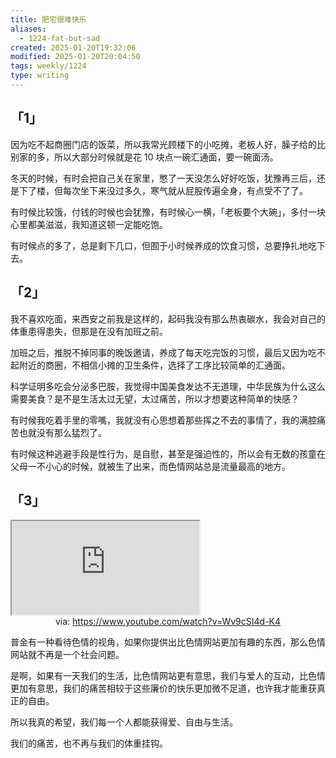 ```yaml
---
title: 肥宅很难快乐
aliases:
  - 1224-fat-but-sad
created: 2025-01-20T19:32:06
modified: 2025-01-20T20:04:50
tags: weekly/1224
type: writing
---
```


## 「1」

因为吃不起商圈门店的饭菜，所以我常光顾楼下的小吃摊，老板人好，臊子给的比别家的多，所以大部分时候就是花 10 块点一碗汇通面，要一碗面汤。

冬天的时候，有时会把自己关在家里，憋了一天没怎么好好吃饭，犹豫再三后，还是下了楼，但每次坐下来没过多久，寒气就从屁股传遍全身，有点受不了了。

有时候比较饿，付钱的时候也会犹豫，有时候心一横，「老板要个大碗」，多付一块心里都美滋滋，我知道这顿一定能吃饱。

有时候点的多了，总是剩下几口，但囿于小时候养成的饮食习惯，总要挣扎地吃下去。

## 「2」

我不喜欢吃面，来西安之前我是这样的，起码我没有那么热衷碳水，我会对自己的体重患得患失，但那是在没有加班之前。

加班之后，推脱不掉同事的晚饭邀请，养成了每天吃完饭的习惯，最后又因为吃不起附近的商圈，不相信小摊的卫生条件，选择了工序比较简单的汇通面。

科学证明多吃会分泌多巴胺，我觉得中国美食发达不无道理，中华民族为什么这么需要美食？是不是生活太过无望，太过痛苦，所以才想要这种简单的快感？

有时候我吃着手里的零嘴，我就没有心思想着那些挥之不去的事情了，我的满腔痛苦也就没有那么猛烈了。

有时候这种逃避手段是性行为，是自慰，甚至是强迫性的，所以会有无数的孩童在父母一不小心的时候，就被生了出来，而色情网站总是流量最高的地方。

## 「3」

<iframe src="https://www.youtube.com/embed/Wv9cSI4d-K4" allow="accelerometer; autoplay; clipboard-write; encrypted-media; gyroscope; picture-in-picture; web-share" referrerpolicy="strict-origin-when-cross-origin" allowfullscreen></iframe>
<center>via: <a href='https://www.youtube.com/watch?v=Wv9cSI4d-K4' target='_blank' class='external-link'>https://www.youtube.com/watch?v=Wv9cSI4d-K4</a></center>

普金有一种看待色情的视角，如果你提供出比色情网站更加有趣的东西，那么色情网站就不再是一个社会问题。

是啊，如果有一天我们的生活，比色情网站更有意思，我们与爱人的互动，比色情更加有意思，我们的痛苦相较于这些廉价的快乐更加微不足道，也许我才能重获真正的自由。

所以我真的希望，我们每一个人都能获得爱、自由与生活。

我们的痛苦，也不再与我们的体重挂钩。
